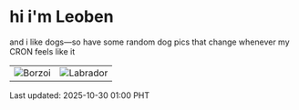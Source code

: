 # hi i'm Leoben

and i like dogs—so have some random dog pics that change whenever my CRON feels like it

|  |  |
|--------|----------|
| ![Borzoi](https://random-dog-vercel.vercel.app/api/random-borzoi?v=1761757235) | ![Labrador](https://random-dog-vercel.vercel.app/api/random-labrador?v=1761757235) |

Last updated: 2025-10-30 01:00 PHT
